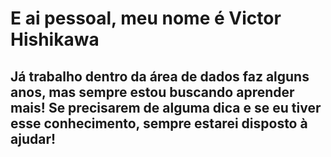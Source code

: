 # E ai pessoal, meu nome é Victor Hishikawa

## Já trabalho dentro da área de dados faz alguns anos, mas sempre estou buscando aprender mais! Se precisarem de alguma dica e se eu tiver esse conhecimento, sempre estarei disposto à ajudar!
